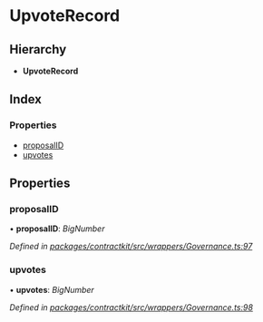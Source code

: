 # UpvoteRecord

## Hierarchy

* **UpvoteRecord**

## Index

### Properties

* [proposalID](_wrappers_governance_.upvoterecord.md#proposalid)
* [upvotes](_wrappers_governance_.upvoterecord.md#upvotes)

## Properties

### proposalID

• **proposalID**: _BigNumber_

_Defined in_ [_packages/contractkit/src/wrappers/Governance.ts:97_](https://github.com/celo-org/celo-monorepo/blob/master/packages/contractkit/src/wrappers/Governance.ts#L97)

### upvotes

• **upvotes**: _BigNumber_

_Defined in_ [_packages/contractkit/src/wrappers/Governance.ts:98_](https://github.com/celo-org/celo-monorepo/blob/master/packages/contractkit/src/wrappers/Governance.ts#L98)

